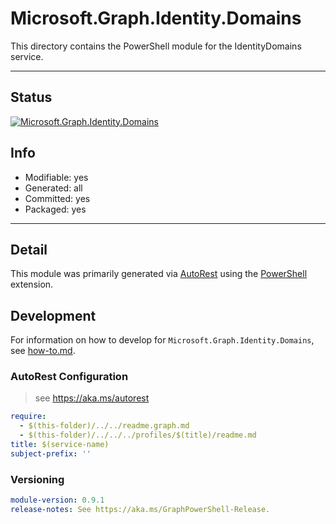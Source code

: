 <!-- region Generated -->
# Microsoft.Graph.Identity.Domains
This directory contains the PowerShell module for the IdentityDomains service.

---
## Status
[![Microsoft.Graph.Identity.Domains](https://img.shields.io/powershellgallery/v/Microsoft.Graph.Identity.Domains.svg?style=flat-square&label=Microsoft.Graph.Identity.Domains "Microsoft.Graph.Identity.Domains")](https://www.powershellgallery.com/packages/Microsoft.Graph.Identity.Domains/)

## Info
- Modifiable: yes
- Generated: all
- Committed: yes
- Packaged: yes

---
## Detail
This module was primarily generated via [AutoRest](https://github.com/Azure/autorest) using the [PowerShell](https://github.com/Azure/autorest.powershell) extension.

## Development
For information on how to develop for `Microsoft.Graph.Identity.Domains`, see [how-to.md](how-to.md).
<!-- endregion -->

### AutoRest Configuration

> see https://aka.ms/autorest

``` yaml
require:
  - $(this-folder)/../../readme.graph.md
  - $(this-folder)/../../../profiles/$(title)/readme.md
title: $(service-name)
subject-prefix: ''

```
### Versioning

``` yaml
module-version: 0.9.1
release-notes: See https://aka.ms/GraphPowerShell-Release.
```
